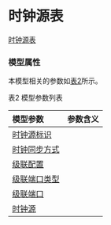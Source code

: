 # 时钟源表[时钟源表](#) <br>### 模型属性本模型相关的参数如<a href="#t2">表2</a>所示。表2 模型参数列表<table id = "t2"><thread><tr><th align = "left">模型参数</th><th align = "left">参数含义</th></tr></thread><tbody><tr><td id = "时钟源标识-1"><a href = "时钟源标识-1.html">时钟源标识</a></td><td></td></tr><tr><td id = "时钟同步方式-2"><a href = "时钟同步方式-2.html">时钟同步方式</a></td><td></td></tr><tr><td id = "级联配置-3"><a href = "级联配置-3.html">级联配置</a></td><td></td></tr><tr><td id = "级联端口类型-4"><a href = "级联端口类型-4.html">级联端口类型</a></td><td></td></tr><tr><td id = "级联端口-5"><a href = "级联端口-5.html">级联端口</a></td><td></td></tr><tr><td id = "时钟源-6"><a href = "时钟源-6.html">时钟源</a></td><td></td></tr></tbody></table>